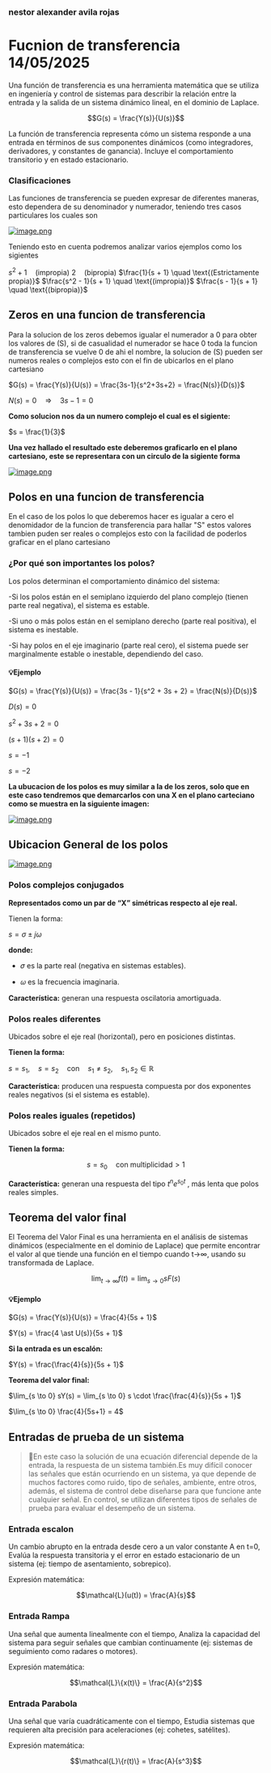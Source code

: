 ### nestor alexander avila rojas 
# Fucnion de transferencia 14/05/2025
Una función de transferencia es una herramienta matemática que se utiliza en ingeniería y control de sistemas para describir la relación entre la entrada y la salida de un sistema dinámico lineal, en el dominio de Laplace.

$$G(s) = \frac{Y(s)}{U(s)}$$

La función de transferencia representa cómo un sistema responde a una entrada en términos de sus componentes dinámicos (como integradores, derivadores, y constantes de ganancia). Incluye el comportamiento transitorio y en estado estacionario.

### Clasificaciones 
Las funciones de transferencia se pueden expresar de diferentes maneras, esto dependera de su denominador y numerador, teniendo tres casos particulares los cuales son 

[![image.png](https://i.postimg.cc/CKXqw3Jn/image.png)](https://postimg.cc/GBP2QSWb)

Teniendo esto en cuenta podremos analizar varios ejemplos como los sigientes 

$s^2 + 1 \quad \text{(impropia)}$
$2 \quad \text{(bipropia)}$
$\frac{1}{s + 1} \quad \text{(Estrictamente propia)}$
$\frac{s^2 - 1}{s + 1} \quad \text{(impropia)}$
$\frac{s - 1}{s + 1} \quad \text{(bipropia)}$

## Zeros en una funcion de transferencia 
Para la solucion de los zeros debemos igualar el numerador a 0 para obter los valores de (S), si de casualidad el numerador se hace 0 toda la funcion de transferencia se vuelve 0 de ahi el nombre, la solucion de (S) pueden ser numeros reales o complejos esto con el fin de ubicarlos en el plano cartesiano 

$G(s) = \frac{Y(s)}{U(s)} = \frac{3s-1}{s^2+3s+2} = \frac{N(s)}{D(s)}$

$N(s) = 0 \quad \Rightarrow \quad 3s-1=0$

**Como solucion nos da un numero complejo el cual es el sigiente:**

$s = \frac{1}{3}$

**Una vez hallado el resultado este deberemos graficarlo en el plano cartesiano, este se representara con un circulo de la sigiente forma** 

[![image.png](https://i.postimg.cc/jjbjvR8X/image.png)](https://postimg.cc/YvdkCBBG)

## Polos en una funcion de transferencia
En el caso de los polos lo que deberemos hacer es igualar a cero el denomidador de la funcion de transferencia para hallar "S" estos valores tambien puden ser reales o complejos esto con la facilidad de poderlos graficar en el plano cartesiano

### ¿Por qué son importantes los polos?
Los polos determinan el comportamiento dinámico del sistema:

-Si los polos están en el semiplano izquierdo del plano complejo (tienen parte real negativa), el sistema es estable.

-Si uno o más polos están en el semiplano derecho (parte real positiva), el sistema es inestable.

-Si hay polos en el eje imaginario (parte real cero), el sistema puede ser marginalmente estable o inestable, dependiendo del caso.

#### 💡Ejemplo

$G(s) = \frac{Y(s)}{U(s)} = \frac{3s - 1}{s^2 + 3s + 2} = \frac{N(s)}{D(s)}$

$D(s) = 0$

$s^2 + 3s + 2 = 0$

$(s + 1)(s + 2) = 0$

$s = -1$

$s = -2$

**La ubucacion de los polos es muy similar a la de los zeros, solo que en este caso tendremos que demarcarlos con una X en el plano carteciano como se muestra en la siguiente imagen:**

[![image.png](https://i.postimg.cc/BvGtxqDQ/image.png)](https://postimg.cc/LJNHSFNr)

## Ubicacion General de los polos 
[![image.png](https://i.postimg.cc/jSXNBvwH/image.png)](https://postimg.cc/4YYm961y)

### Polos complejos conjugados
**Representados como un par de “X” simétricas respecto al eje real.**

Tienen la forma:

$s = \sigma \pm j\omega$

**donde:**

- 𝜎 es la parte real (negativa en sistemas estables).

- 𝜔 es la frecuencia imaginaria.

**Característica:** generan una respuesta oscilatoria amortiguada.

### Polos reales diferentes
Ubicados sobre el eje real (horizontal), pero en posiciones distintas.

**Tienen la forma:**

$s = s_1, \quad s = s_2 \quad \text{con} \quad s_1 \ne s_2, \quad s_1, s_2 \in \mathbb{R}$

**Característica:** producen una respuesta compuesta por dos exponentes reales negativos (si el sistema es estable).

### Polos reales iguales (repetidos)
Ubicados sobre el eje real en el mismo punto.

**Tienen la forma:**

$$s = s_0 \quad \text{con multiplicidad} > 1$$

**Característica:** generan una respuesta del tipo $t^n e^{s_0 t}$ , más lenta que polos reales simples.

## Teorema del valor final 
El Teorema del Valor Final es una herramienta en el análisis de sistemas dinámicos (especialmente en el dominio de Laplace) que permite encontrar el valor al que tiende una función en el tiempo cuando t→∞, usando su transformada de Laplace.

$$\lim_{t \to \infty} f(t) = \lim_{s \to 0} s F(s)$$

#### 💡Ejemplo 

$G(s) = \frac{Y(s)}{U(s)} = \frac{4}{5s + 1}$

$Y(s) = \frac{4 \ast U(s)}{5s + 1}$

**Si la entrada es un escalón:**

$Y(s) = \frac{\frac{4}{s}}{5s + 1}$

**Teorema del valor final:**

$\lim_{s \to 0} sY(s) = \lim_{s \to 0} s \cdot \frac{\frac{4}{s}}{5s + 1}$

$\lim_{s \to 0} \frac{4}{5s+1} = 4$

## Entradas de prueba de un sistema 
>🔑En este caso la solución de una ecuación diferencial depende de la entrada, la respuesta de un sistema también.Es muy difícil conocer las señales que están ocurriendo en un sistema, ya que depende de muchos factores como ruido, tipo de señales, ambiente, entre otros, además, el sistema de control debe diseñarse para que funcione ante cualquier señal.
En control, se utilizan diferentes tipos de señales de prueba para evaluar el desempeño de un sistema.

### Entrada escalon 
Un cambio abrupto en la entrada desde cero a un valor constante A en t=0, Evalúa la respuesta transitoria y el error en estado estacionario de un sistema (ej: tiempo de asentamiento, sobrepico).

Expresión matemática:

$$\mathcal{L}(u(t)) = \frac{A}{s}$$

### Entrada Rampa 
Una señal que aumenta linealmente con el tiempo, Analiza la capacidad del sistema para seguir señales que cambian continuamente (ej: sistemas de seguimiento como radares o motores).

Expresión matemática:

$$\mathcal{L}\{x(t)\} = \frac{A}{s^2}$$

### Entrada Parabola
Una señal que varía cuadráticamente con el tiempo, Estudia sistemas que requieren alta precisión para aceleraciones (ej: cohetes, satélites).

Expresión matemática:

$$\mathcal{L}\{r(t)\} = \frac{A}{s^3}$$
